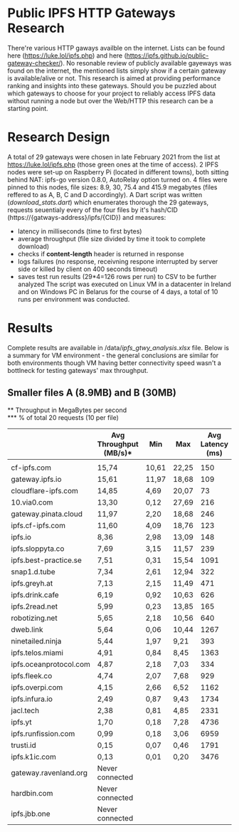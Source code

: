 # Public IPFS HTTP Gateways Research
There're various HTTP gaways availble on the internet. Lists can be found here (https://luke.lol/ipfs.php) and here (https://ipfs.github.io/public-gateway-checker/). No resonable review of publicly available gayeways was found on the internet, the mentioned lists simply show if a certain gateway is available/alive or not. This research is aimed at providing performance ranking and insights into these gateways. Should you be puzzled about which gateways to choose for your  project to reliably access IPFS data without running a node but over the Web/HTTP this research can be a starting point.
# Research Design
A total of 29 gateways were chosen in late February 2021 from the list at https://luke.lol/ipfs.php (those green ones at the time of access).
2 IPFS nodes were set-up on Raspberry Pi (located in different towns), both sitting behind NAT: ipfs-go version 0.8.0, AutoRelay option turned on. 4 files were pinned to this nodes, file sizes: 8.9, 30, 75.4 and 415.9 megabytes (files reffered to as A, B, C and D accordingly).
A Dart script was written (*download_stats.dart*) which enumerates thorough the 29 gateways, requests seuentialy every of the four files by it's hash/CID (https://{gatways-address}/ipfs/{CID}) and measures:
- latency in milliseconds (time to first bytes) 
- average throughput (file size divided by time it took to complete download)
- checks if **content-length** header is returned in response
- logs failures (no response, receivning respone interrupted by server side or killed by client on 400 seconds timeout)
- saves test run results (29*4=126 rows per run) to CSV to be further analyzed
The script was executed on Linux VM in a datacenter in Ireland and on Windows PC in Belarus for the course of 4 days, a total of 10 runs per environment was conducted.
# Results
Complete results are available in /data/_ipfs_gtwy_analysis.xlsx_ file. Below is a summary for VM environment - the general conclusions are similar for both environments though VM having better connectivity speed wasn't a bottlneck for testing gateways' max throughput.

## Smaller files A (8.9MB) and B (30MB)	
** Throughput in MegaBytes per second	
*** % of total 20 requests (10 per file)

|                        | Avg Throughput<br>(MB/s)\* | Min   | Max   | Avg Latency<br>(ms) | Content-length | % Downloads failed\*\* |
| ---------------------- | -------------------------- | ----- | ----- | ------------------- | -------------- | ---------------------- |
|  |
| cf-ipfs.com            | 15,74                      | 10,61 | 22,25 | 150                 | No             | 0%                     |
| gateway.ipfs.io        | 15,61                      | 11,97 | 18,68 | 109                 | Yes            | 0%                     |
| cloudflare-ipfs.com    | 14,85                      | 4,69  | 20,07 | 73                  | No             | 0%                     |
| 10.via0.com            | 13,30                      | 0,12  | 27,69 | 216                 | Yes            | 0%                     |
| gateway.pinata.cloud   | 11,97                      | 2,20  | 18,68 | 246                 | Yes            | 0%                     |
| ipfs.cf-ipfs.com       | 11,60                      | 4,09  | 18,76 | 123                 | No             | 0%                     |
| ipfs.io                | 8,36                       | 2,98  | 13,09 | 148                 | Yes            | 0%                     |
| ipfs.sloppyta.co       | 7,69                       | 3,15  | 11,57 | 239                 | Yes            | 0%                     |
| ipfs.best-practice.se  | 7,51                       | 0,31  | 15,54 | 1091                | Yes            | 20%                    |
| snap1.d.tube           | 7,34                       | 2,61  | 12,94 | 322                 | Yes            | 0%                     |
| ipfs.greyh.at          | 7,13                       | 2,15  | 11,49 | 471                 | Yes            | 0%                     |
| ipfs.drink.cafe        | 6,19                       | 0,92  | 10,63 | 626                 | Yes            | 0%                     |
| ipfs.2read.net         | 5,99                       | 0,23  | 13,85 | 165                 | Yes            | 0%                     |
| robotizing.net         | 5,65                       | 2,18  | 10,56 | 640                 | Yes            | 0%                     |
| dweb.link              | 5,64                       | 0,06  | 10,44 | 1267                | Yes            | 0%                     |
| ninetailed.ninja       | 5,44                       | 1,97  | 9,21  | 393                 | Yes            | 0%                     |
| ipfs.telos.miami       | 4,91                       | 0,84  | 8,45  | 1363                | Yes            | 0%                     |
| ipfs.oceanprotocol.com | 4,87                       | 2,18  | 7,03  | 334                 | Yes            | 70%                    |
| ipfs.fleek.co          | 4,74                       | 2,07  | 7,68  | 929                 | Yes            | 0%                     |
| ipfs.overpi.com        | 4,15                       | 2,66  | 6,52  | 1162                | Yes            | 0%                     |
| ipfs.infura.io         | 2,49                       | 0,87  | 9,43  | 1734                | Yes            | 0%                     |
| jacl.tech              | 2,38                       | 0,81  | 4,85  | 2331                | Yes            | 0%                     |
| ipfs.yt                | 1,70                       | 0,18  | 7,28  | 4736                | No             | 0%                     |
| ipfs.runfission.com    | 0,99                       | 0,18  | 3,06  | 6959                | Yes            | 0%                     |
| trusti.id              | 0,15                       | 0,07  | 0,46  | 1791                | Yes            | 5%                     |
| ipfs.k1ic.com          | 0,13                       | 0,01  | 0,20  | 3476                | Yes            | 20%                    |
| gateway.ravenland.org  | Never connected            |
| hardbin.com            | Never connected            |
| ipfs.jbb.one           | Never connected            |
